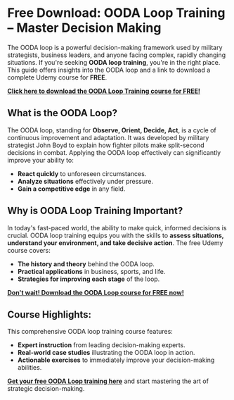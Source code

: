 # Free Download: OODA Loop Training – Master Decision Making

The OODA loop is a powerful decision-making framework used by military strategists, business leaders, and anyone facing complex, rapidly changing situations. If you're seeking **OODA loop training**, you're in the right place. This guide offers insights into the OODA loop and a link to download a complete Udemy course for **FREE**.

[**Click here to download the OODA Loop Training course for FREE!**](https://udemywork.com/ooda-loop-training)

## What is the OODA Loop?

The OODA loop, standing for **Observe, Orient, Decide, Act**, is a cycle of continuous improvement and adaptation. It was developed by military strategist John Boyd to explain how fighter pilots make split-second decisions in combat. Applying the OODA loop effectively can significantly improve your ability to:

*   **React quickly** to unforeseen circumstances.
*   **Analyze situations** effectively under pressure.
*   **Gain a competitive edge** in any field.

## Why is OODA Loop Training Important?

In today's fast-paced world, the ability to make quick, informed decisions is crucial. OODA loop training equips you with the skills to **assess situations, understand your environment, and take decisive action**. The free Udemy course covers:

*   **The history and theory** behind the OODA loop.
*   **Practical applications** in business, sports, and life.
*   **Strategies for improving each stage** of the loop.

[**Don't wait! Download the OODA Loop course for FREE now!**](https://udemywork.com/ooda-loop-training)

## Course Highlights:

This comprehensive OODA loop training course features:

*   **Expert instruction** from leading decision-making experts.
*   **Real-world case studies** illustrating the OODA loop in action.
*   **Actionable exercises** to immediately improve your decision-making abilities.

**[Get your free OODA Loop training here](https://udemywork.com/ooda-loop-training)** and start mastering the art of strategic decision-making.
